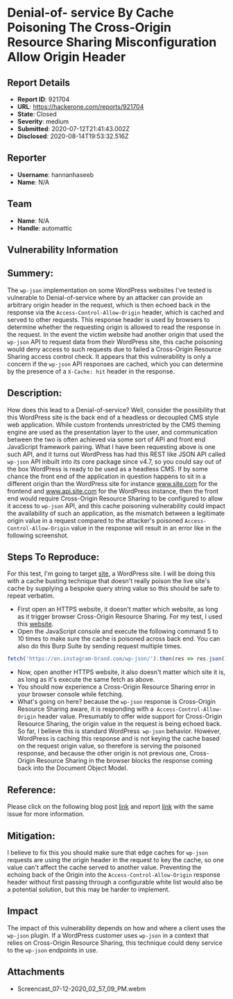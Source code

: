 # Denial-of- service By Cache Poisoning The Cross-Origin Resource Sharing Misconfiguration Allow Origin Header

## Report Details
- **Report ID**: 921704
- **URL**: https://hackerone.com/reports/921704
- **State**: Closed
- **Severity**: medium
- **Submitted**: 2020-07-12T21:41:43.002Z
- **Disclosed**: 2020-08-14T19:53:32.516Z

## Reporter
- **Username**: hannanhaseeb
- **Name**: N/A

## Team
- **Name**: N/A
- **Handle**: automattic

## Vulnerability Information
## Summery:

The `wp-json` implementation on some WordPress websites I've tested is vulnerable to Denial-of-service where by an attacker can provide an arbitrary origin header in the request, which is then echoed back in the response via the `Access-Control-Allow-Origin` header, which is cached and served to other requests. This response header is used by browsers to determine whether the requesting origin is allowed to read the response in the request. In the event the victim website had another origin that used the `wp-json` API to request data from their WordPress site, this cache poisoning would deny access to such requests due to failed a Cross-Origin Resource Sharing access control check. It appears that this vulnerability is only a concern if the `wp-json` API responses are cached, which you can determine by the presence of a `X-Cache: hit` header in the response.

## Description:

How does this lead to a Denial-of-service? Well, consider the possibility that this WordPress site is the back end of a headless or decoupled CMS style web application. While custom frontends unrestricted by the CMS theming engine are used as the presentation layer to the user, and communication between the two is often achieved via some sort of API and front end JavaScript framework pairing. What I have been requesting above is one such API, and it turns out WordPress has had this REST like JSON API called `wp-json` API inbuilt into its core package since v4.7, so you could say out of the box WordPress is ready to be used as a headless CMS. If by some chance the front end of the application in question happens to sit in a different origin than the WordPress site for instance www.site.com for the frontend and www.api.site.com for the WordPress instance, then the front end would require Cross-Origin Resource Sharing to be configured to allow it access to `wp-json` API, and this cache poisoning vulnerability could impact the availability of such an application, as the mismatch between a legitimate origin value in a request compared to the attacker's poisoned `Access-Control-Allow-Origin` value in the response will result in an error like in the following screenshot.

## Steps To Reproduce:

For this test, I'm going to target [site](https://en.instagram-brand.com/wp-json), a WordPress site. I will be doing this with a cache busting technique that doesn't really poison the live site's cache by supplying a bespoke query string value so this should be safe to repeat verbatim.

* First open an HTTPS website, it doesn't matter which website, as long as it trigger browser Cross-Origin Resource Sharing. For my test, I used this [website](https://www.shawarkhan.com/).
* Open the JavaScript console and execute the following command 5 to 10 times to make sure the cache is poisoned across back end. You can also do this Burp Suite by sending request multiple times.

```javascript
fetch('https://en.instagram-brand.com/wp-json/').then(res => res.json()).then(json => console.log(json))
```

* Now, open another HTTPS website, it also doesn't matter which site it is, as long as it's execute the same fetch as above.
* You should now experience a Cross-Origin Resource Sharing error in your browser console while fetching.
* What's going on here? because the `wp-json` response is Cross-Origin Resource Sharing aware, it is responding with a` Access-Control-Allow-Origin` header value. Presumably to offer wide support for Cross-Origin Resource Sharing, the origin value in the request is being echoed back. So far, I believe this is standard WordPress` wp-json` behavior. However, WordPress is caching this response and is not keying the cache based on the request origin value, so therefore is serving the poisoned response, and because the other origin is not previous one, Cross-Origin Resource Sharing in the browser blocks the response coming back into the Document Object Model.

## Reference:

Please click on the following blog post [link](https://nathandavison.com/blog/corsing-a-denial-of-service-via-cache-poisoning) and report [link](https://hackerone.com/reports/591302) with the same issue for more information.

## Mitigation:

I believe to fix this you should make sure that edge caches for `wp-json` requests are using the origin header in the request to key the cache, so one value can't affect the cache served to another value. Preventing the echoing back of the Origin into the `Access-Control-Allow-Origin` response header without first passing through a configurable white list would also be a potential solution, but this may be harder to implement.

## Impact

The impact of this vulnerability depends on how and where a client uses the `wp-json` plugin. If a WordPress customer uses `wp-json` in a context that relies on Cross-Origin Resource Sharing, this technique could deny service to the  `wp-json` endpoints in use.

## Attachments
- Screencast_07-12-2020_02_57_09_PM.webm

